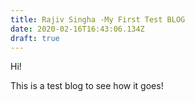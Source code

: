 ```yaml
---
title: Rajiv Singha -My First Test BLOG
date: 2020-02-16T16:43:06.134Z
draft: true
---
```

Hi!



This is a test blog to see how it goes!
